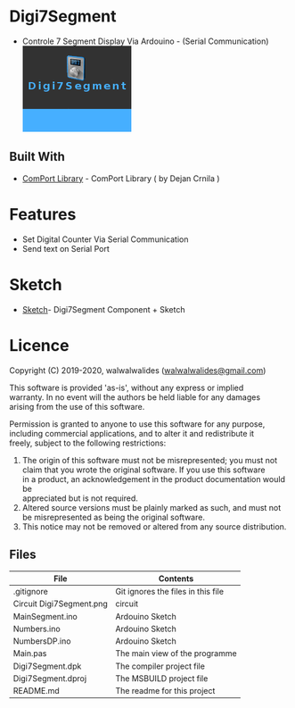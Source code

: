# Digi7Segment
- Controle 7 Segment Display Via Ardouino - (Serial Communication)                     
![](Digi7Segment.png) 


## Built With

* [ComPort Library](https://sourceforge.net/projects/comport/files/comport/) - ComPort Library ( by Dejan Crnila )


# Features  

- Set Digital Counter Via Serial Communication
- Send text on Serial Port

# Sketch
* [Sketch](https://github.com/walwalwalides/Delphi-Collection-Arduino/tree/master/Digi7Segment/Ardouino%20Sketch)- Digi7Segment Component + Sketch


# Licence
Copyright (C) 2019-2020, walwalwalides (walwalwalides@gmail.com)          
                                                                         
This software is provided 'as-is', without any express or implied          
warranty. In no event will the authors be held liable for any damages      
arising from the use of this software.                                     
                                                                         
Permission is granted to anyone to use this software for any purpose,     
including commercial applications, and to alter it and redistribute it    
freely, subject to the following restrictions:                            

1. The origin of this software must not be misrepresented; you must not    
   claim that you wrote the original software. If you use this software    
   in a product, an acknowledgement in the product documentation would be  
   appreciated but is not required.                                        
2. Altered source versions must be plainly marked as such, and must not be 
   misrepresented as being the original software.                          
3. This notice may not be removed or altered from any source distribution.


## Files

| File | Contents | 
| --- | --- |
| .gitignore | Git ignores the files in this file |
| Circuit Digi7Segment.png | circuit |
| MainSegment.ino  |Ardouino Sketch|
| Numbers.ino  |Ardouino Sketch|
| NumbersDP.ino  |Ardouino Sketch|
| Main.pas | The main view of the programme |
| Digi7Segment.dpk | The compiler project file |
| Digi7Segment.dproj | The MSBUILD project file |
| README.md | The readme for this project |
